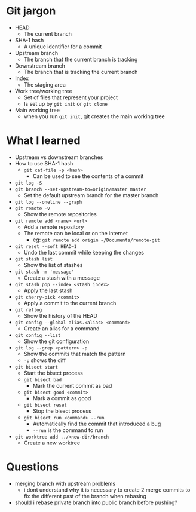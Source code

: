 # Git jargon
- HEAD
  - The current branch
- SHA-1 hash
  - A unique identifier for a commit
- Upstream branch
  - The branch that the current branch is tracking
- Downstream branch
  - The branch that is tracking the current branch
- Index
  - The staging area
- Work tree/working tree
  - Set of files that represent your project
  - Is set up by `git init` or `git clone`
- Main working tree
  - when you run `git init`, git creates the main working tree

# What I learned
- Upstream vs downstream branches
- How to use SHA-1 hash
  - `git cat-file -p <hash>`
    - Can be used to see the contents of a commit
- `git log -S`
- `git branch --set-upstream-to=origin/master master`
  - Set the default upstream branch for the master branch
- `git log --oneline --graph`
- `git remote -v`
  - Show the remote repositories
- `git remote add <name> <url>`
  - Add a remote repository
  - The remote can be local or on the internet
    - eg: `git remote add origin ~/Documents/remote-git`
- `git reset --soft HEAD~1`
  - Undo the last commit while keeping the changes
- `git stash list`
  - Show the list of stashes
- `git stash -m 'message'`
  - Create a stash with a message
- `git stash pop --index <stash index>`
  - Apply the last stash
- `git cherry-pick <commit>`
  - Apply a commit to the current branch
- `git reflog`
  - Show the history of the HEAD
- `git config --global alias.<alias> <command>`
  - Create an alias for a command
- `git config --list`
  - Show the git configuration
- `git log --grep <pattern> -p`
  - Show the commits that match the pattern
  - `-p` shows the diff
- `git bisect start`
  - Start the bisect process
  - `git bisect bad`
    - Mark the current commit as bad 
  - `git bisect good <commit>`
    - Mark a commit as good
  - `git bisect reset`
    - Stop the bisect process
  - `git bisect run <command> --run`
    - Automatically find the commit that introduced a bug
    - `--run` is the command to run
- `git worktree add ../<new-dir/branch`
  - Create a new worktree

# Questions
- merging branch with upstream problems
  - i dont understand why it is necessary to create 2 merge commits to fix the different past of the branch when rebasing
- should i rebase private branch into public branch before pushing?


